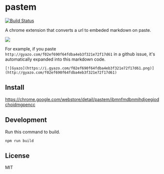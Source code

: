 # pastem
[![Build Status](https://travis-ci.org/uiureo/pastem.svg?branch=master)](https://travis-ci.org/uiureo/pastem)

A chrome extension that converts a url to embeded markdown on paste.

![](https://i.gyazo.com/cc1949bfb4fb6a16d414a2121e0eb735.gif)

For example, if you paste `http://gyazo.com/f02ef690f64fdba4eb3f321e72f17d61` in a github issue, it's automatically expanded into this markdown code.

`[![Gyazo](https://i.gyazo.com/f02ef690f64fdba4eb3f321e72f17d61.png)](http://gyazo.com/f02ef690f64fdba4eb3f321e72f17d61)`

## Install
https://chrome.google.com/webstore/detail/pastem/ibmnfmdbnmihdjoegiodchoidmgpencc

## Development
Run this command to build.
```
npm run build
```

## License
MIT
